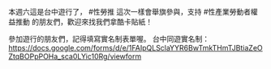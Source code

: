 ---
---
本週六這是台中遊行了， #性勞推 這次一樣會舉旗參與，支持 #性產業勞動者權益推動 的朋友們，歡迎來找我們拿酷卡貼紙！

參加遊行的朋友們，記得填寫實名制表單喔。
台中同遊實名制：
https://docs.google.com/forms/d/e/1FAIpQLSclaYYR6BwTmkTHmTJBtiaZeOZtqBOPpPOHa_sca0LYic10Rg/viewform